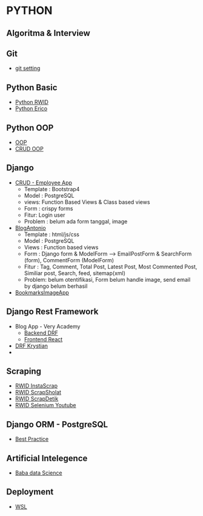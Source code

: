 # PYTHON

## Algoritma & Interview

## Git
- [git setting](https://github.com/ArisOther/gitAris)

## Python Basic
- [Python RWID](https://github.com/ArisPython/PythonDasarRWID)
- [Python Erico](https://github.com/ArisPython/PythonDasarErico)

## Python OOP
- [OOP](#)
- [CRUD OOP](#)

## Django
- [CRUD - Employee App](https://github.com/ArisDjango/CrudEmployeeSimple)
  - Template : Bootstrap4
  - Model : PostgreSQL
  - views: Function Based Views & Class based views
  - Form : crispy forms
  - Fitur: Login user
  - Problem : belum ada form tanggal, image
- [BlogAntonio](https://github.com/ArisDjango/BlogAntonio)
  - Template : html/js/css
  - Model : PostgreSQL
  - Views : Function based views
  - Form : Django form & ModelForm --> EmailPostForm & SearchForm (form), CommentForm (ModelForm)
  - Fitur : Tag, Comment, Total Post, Latest Post, Most Commented Post, Similiar post, Search, feed, sitemap(xml)
  - Problem: belum otentifikasi, Form belum handle image, send email by django belum berhasil
- [BookmarksImageApp](https://github.com/ArisDjango/SosmedAntonio)

## Django Rest Framework
- Blog App - Very Academy
  - [Backend DRF](https://github.com/ArisDjango/CrudVeryAcademy)
  - [Frontend React](https://github.com/ArisDjango/CrudVeryAcademyReact)
- [DRF Krystian](https://github.com/ArisDjango/CrudPythonKrystian)
- 
## Scraping
- [RWID InstaScrap](https://github.com/ArisScrap/instaScrap)
- [RWID ScrapSholat](https://github.com/ArisScrap/ScrapSholat)
- [RWID ScrapDetik](https://github.com/ArisScrap/scrapingDetik)
- [RWID Selenium Youtube](https://github.com/ArisScrap/selenYoutube)


## Django ORM - PostgreSQL
- [Best Practice](https://github.com/ArisDjango/orm-postgres)

## Artificial Intelegence
- [Baba data Science](https://github.com/ArisArtificial/baba-data-science)

## Deployment
- [WSL](https://github.com/ArisOther/deploy)
